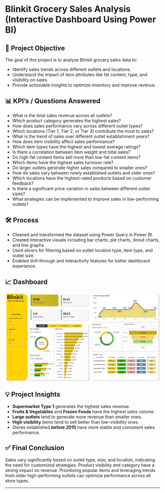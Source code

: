 # Blinkit Grocery Sales Analysis (Interactive Dashboard Using Power BI)

## 📌 Project Objective
The goal of this project is to analyze Blinkit grocery sales data to:
- Identify sales trends across different outlets and locations.
- Understand the impact of item attributes like fat content, type, and visibility on sales.
- Provide actionable insights to optimize inventory and improve revenue.

## 📊 KPI’s / Questions Answered
- What is the total sales revenue across all outlets?
- Which product category generates the highest sales?
- How does sales performance vary across different outlet types?
- Which locations (Tier 1, Tier 2, or Tier 3) contribute the most to sales?
- What is the trend of sales over different outlet establishment years?
- How does item visibility affect sales performance?
- Which item types have the highest and lowest average ratings?
- Is there a correlation between item weight and total sales?
- Do high-fat content items sell more than low-fat content items?
- Which items have the highest sales turnover rate?
- Do larger outlets generate higher sales compared to smaller ones?
- How do sales vary between newly established outlets and older ones?
- Which locations have the highest-rated products based on customer feedback?
- Is there a significant price variation in sales between different outlet sizes?
- What strategies can be implemented to improve sales in low-performing outlets?

## 🛠️ Process
- Cleaned and transformed the dataset using Power Query in Power BI.
- Created interactive visuals including bar charts, pie charts, donut charts, and line graphs.
- Used slicers for filtering based on outlet location type, item type, and outlet size.
- Enabled drill-through and interactivity features for better dashboard experience.

## 📈 Dashboard
![Blinkit Dashboard](https://github.com/Pratiksurya28/Blinkit-Grocery-Sales-Analysis-Dashborad-Using-Power-Bi/blob/main/Screenshot%202025-04-21%20152652.png)

## 💡 Project Insights
- **Supermarket Type 1** generates the highest sales revenue.
- **Fruits & Vegetables** and **Frozen Foods** have the highest sales volume.
- **Large outlets** tend to generate more revenue than smaller ones.
- **High visibility** items tend to sell better than low-visibility ones.
- Stores established **before 2015** have more stable and consistent sales performance.

## ✅ Final Conclusion
Sales vary significantly based on outlet type, size, and location, indicating the need for customized strategies. Product visibility and category have a strong impact on revenue. Prioritizing popular items and leveraging trends from older high-performing outlets can optimize performance across all store types.

---

